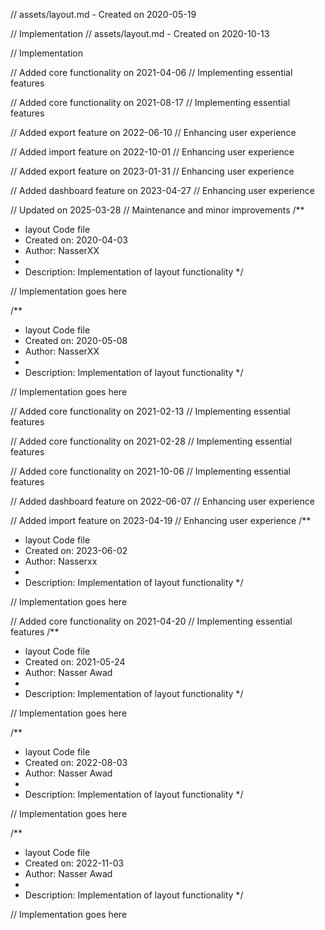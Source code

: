 // assets/layout.md - Created on 2020-05-19

// Implementation
// assets/layout.md - Created on 2020-10-13

// Implementation

// Added core functionality on 2021-04-06
// Implementing essential features

// Added core functionality on 2021-08-17
// Implementing essential features

// Added export feature on 2022-06-10
// Enhancing user experience

// Added import feature on 2022-10-01
// Enhancing user experience

// Added export feature on 2023-01-31
// Enhancing user experience

// Added dashboard feature on 2023-04-27
// Enhancing user experience

// Updated on 2025-03-28
// Maintenance and minor improvements
/**
 * layout Code file
 * Created on: 2020-04-03
 * Author: NasserXX
 *
 * Description: Implementation of layout functionality
 */
 
// Implementation goes here

/**
 * layout Code file
 * Created on: 2020-05-08
 * Author: NasserXX
 *
 * Description: Implementation of layout functionality
 */
 
// Implementation goes here


// Added core functionality on 2021-02-13
// Implementing essential features

// Added core functionality on 2021-02-28
// Implementing essential features

// Added core functionality on 2021-10-06
// Implementing essential features

// Added dashboard feature on 2022-06-07
// Enhancing user experience

// Added import feature on 2023-04-19
// Enhancing user experience
/**
 * layout Code file
 * Created on: 2023-06-02
 * Author: Nasserxx
 *
 * Description: Implementation of layout functionality
 */
 
// Implementation goes here


// Added core functionality on 2021-04-20
// Implementing essential features
/**
 * layout Code file
 * Created on: 2021-05-24
 * Author: Nasser Awad
 *
 * Description: Implementation of layout functionality
 */
 
// Implementation goes here

/**
 * layout Code file
 * Created on: 2022-08-03
 * Author: Nasser Awad
 *
 * Description: Implementation of layout functionality
 */
 
// Implementation goes here

/**
 * layout Code file
 * Created on: 2022-11-03
 * Author: Nasser Awad
 *
 * Description: Implementation of layout functionality
 */
 
// Implementation goes here

